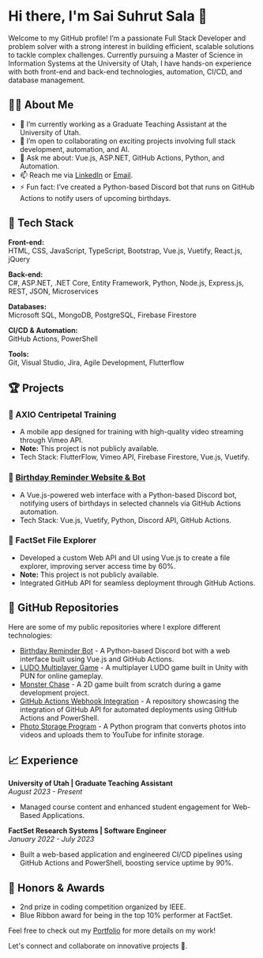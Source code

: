 # Hi there, I'm Sai Suhrut Sala 👋

Welcome to my GitHub profile! I’m a passionate Full Stack Developer and problem solver with a strong interest in building efficient, scalable solutions to tackle complex challenges. Currently pursuing a Master of Science in Information Systems at the University of Utah, I have hands-on experience with both front-end and back-end technologies, automation, CI/CD, and database management.

## 👨‍💻 About Me

- 🔭 I’m currently working as a Graduate Teaching Assistant at the University of Utah.
- 👯 I’m open to collaborating on exciting projects involving full stack development, automation, and AI.
- 💬 Ask me about: Vue.js, ASP.NET, GitHub Actions, Python, and Automation.
- 📫 Reach me via [LinkedIn](http://www.linkedin.com/in/sai-suhrut-sala) or [Email](mailto:saisuhrut@hotmail.com).
- ⚡ Fun fact: I’ve created a Python-based Discord bot that runs on GitHub Actions to notify users of upcoming birthdays.

## 🚀 Tech Stack

**Front-end:**  
HTML, CSS, JavaScript, TypeScript, Bootstrap, Vue.js, Vuetify, React.js, jQuery

**Back-end:**  
C#, ASP.NET, .NET Core, Entity Framework, Python, Node.js, Express.js, REST, JSON, Microservices

**Databases:**  
Microsoft SQL, MongoDB, PostgreSQL, Firebase Firestore

**CI/CD & Automation:**  
GitHub Actions, PowerShell

**Tools:**  
Git, Visual Studio, Jira, Agile Development, Flutterflow

## 🏆 Projects

### 🎥 AXIO Centripetal Training  
- A mobile app designed for training with high-quality video streaming through Vimeo API.  
- **Note:** This project is not publicly available.  
- Tech Stack: FlutterFlow, Vimeo API, Firebase Firestore, Vue.js, Vuetify.

### 🎉 [Birthday Reminder Website & Bot](https://birthday-reminder-pro.web.app/)  
- A Vue.js-powered web interface with a Python-based Discord bot, notifying users of birthdays in selected channels via GitHub Actions automation.
- Tech Stack: Vue.js, Vuetify, Python, Discord API, GitHub Actions.

### 📁 FactSet File Explorer  
- Developed a custom Web API and UI using Vue.js to create a file explorer, improving server access time by 60%.  
- **Note:** This project is not publicly available.  
- Integrated GitHub API for seamless deployment through GitHub Actions.

## 📂 GitHub Repositories

Here are some of my public repositories where I explore different technologies:

- [Birthday Reminder Bot](https://github.com/suhrusai/birthday-reminder) - A Python-based Discord bot with a web interface built using Vue.js and GitHub Actions.
- [LUDO Multiplayer Game](https://github.com/suhrusai/ludo-multiplayer) - A multiplayer LUDO game built in Unity with PUN for online gameplay.
- [Monster Chase](https://github.com/suhrusai/monster-chase) - A 2D game built from scratch during a game development project.
- [GitHub Actions Webhook Integration](https://github.com/suhrusai/github-actions-integration) - A repository showcasing the integration of GitHub API for automated deployments using GitHub Actions and PowerShell.
- [Photo Storage Program](https://github.com/suhrusai/photo-storage-program) - A Python program that converts photos into videos and uploads them to YouTube for infinite storage.

## 📈 Experience

**University of Utah | Graduate Teaching Assistant**  
_August 2023 - Present_  
- Managed course content and enhanced student engagement for Web-Based Applications.

**FactSet Research Systems | Software Engineer**  
_January 2022 - July 2023_  
- Built a web-based application and engineered CI/CD pipelines using GitHub Actions and PowerShell, boosting service uptime by 90%.

## 🏅 Honors & Awards
- 2nd prize in coding competition organized by IEEE.
- Blue Ribbon award for being in the top 10% performer at FactSet.

Feel free to check out my [Portfolio](https://myportfoliovue.web.app/) for more details on my work!

Let's connect and collaborate on innovative projects 🚀.
